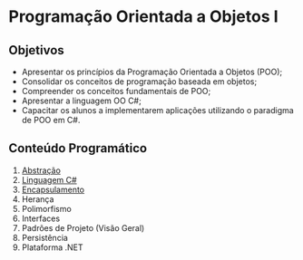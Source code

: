# Programação Orientada a Objetos I

## Objetivos

+ Apresentar os princípios da Programação Orientada a Objetos (POO);
+ Consolidar os conceitos de programação baseada em objetos; 
+ Compreender os conceitos fundamentais de POO;
+ Apresentar a linguagem OO C#;
+ Capacitar os alunos a implementarem aplicações utilizando o paradigma de POO em C#.

## Conteúdo Programático

1. [Abstração](https://goo.gl/hCJ9R2)
1. [Linguagem C#](https://goo.gl/RhvvCu)
1. [Encapsulamento](https://goo.gl/ew6LUT)
1. Herança
1. Polimorfismo
1. Interfaces
1. Padrões de Projeto (Visão Geral)
1. Persistência
1. Plataforma .NET
